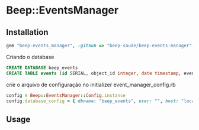 # Beep::EventsManager



## Installation

```ruby
gem "beep-events_manager", :github => "beep-saude/beep-events-manager", :tag => "0.1.3"
```
Criando o database
```sql
CREATE DATABASE beep_events
CREATE TABLE events (id SERIAL, object_id integer, date timestamp, event_name varchar(100), event_data json, object_domain varchar(30), object_type varchar(30))
```
crie o arquivo de configuração no initializer event_manager_config.rb
```ruby
config = Beep::EventsManager::Config.instance
config.database_config = { dbname: "beep_events", user: "", host: "localhost", sslmode: 'disable' }
```

## Usage
